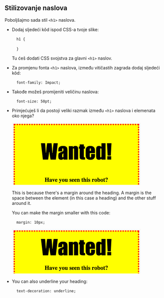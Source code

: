 ## Stilizovanje naslova

Poboljšajmo sada stil `<h1>` naslova.

+ Dodaj sljedeći kôd ispod CSS-a tvoje slike:
    
        h1 {
        
        }
        
    
    Tu ćeš dodati CSS svojstva za glavni `<h1>` naslov.

+ Za promjenu fonta `<h1>` naslova, između vitičastih zagrada dodaj sljedeći kôd:
    
        font-family: Impact;
        

+ Takođe možeš promijeniti veličinu naslova:
    
        font-size: 50pt;
        

+ Primjećuješ li da postoji veliki razmak između `<h1>` naslova i elemenata oko njega?
    
    ![screenshot](images/wanted-h1-margin.png)
    
    This is because there's a margin around the heading. A margin is the space between the element (in this case a heading) and the other stuff around it.
    
    You can make the margin smaller with this code:
    
        margin: 10px;
        
    
    ![screenshot](images/wanted-h1-margin-small.png)

+ You can also underline your heading:
    
        text-decoration: underline;